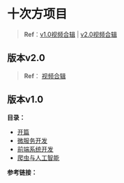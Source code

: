 # 十次方项目

> **Ref**：[v1.0视频合辑]() | [v2.0视频合辑]()



## 版本v2.0

> **Ref**： [视频合辑](https://www.bilibili.com/video/BV1uK4y1x7Rn)



## 版本v1.0

**目录：**

- [开篇](./docs/1.0/introduction.md)
- [微服务开发](./docs/1.0/mircoservice.md)
- [前端系统开发](./docs/1.0/webfont.md)
- [爬虫与人工智能](./docs/1.0/crawler.md)

**参考链接：**

